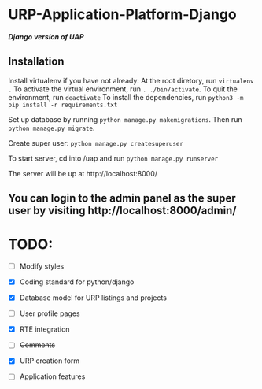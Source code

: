 # URP-Application-Platform-Django
##### Django version of UAP

## Installation
Install virtualenv if you have not already:
At the root diretory, run `virtualenv .`
To activate the virtual environment, run `. ./bin/activate`.
To quit the environment, run `deactivate`
To install the dependencies, run `python3 -m pip install -r requirements.txt`

Set up database by running `python manage.py makemigrations`.
Then run `python manage.py migrate`.

Create super user: `python manage.py createsuperuser`

To start server, cd into /uap and run `python manage.py runserver`

The server will be up at http://localhost:8000/

You can login to the admin panel as the super user by visiting http://localhost:8000/admin/
---

# TODO:
- [ ] Modify styles
- [x] Coding standard for python/django
- [x] Database model for URP listings and projects
- [ ] User profile pages
- [x] RTE integration
- [ ] <del>Comments</del>
- [x] URP creation form
- [ ] Application features

